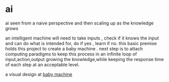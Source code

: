 # ai
ai  seen from a naive perspective and then scaling up as the knowledge grows

an intelligent machine will need to take inputs , check if it knows the input and can do what is intended for,  do if yes , learn if no. this basic premise holds this project to create a baby machine . next step is to attach computing paradigms to keep this process in an infinite loop of input,action,output growing the knowledge,while keeping the response time of each step at an acceptable level.

a visual design at <a href="https://github.com/akpanda/ai/blob/master/babyMachine.png" target="_blank"> baby machine</a>
